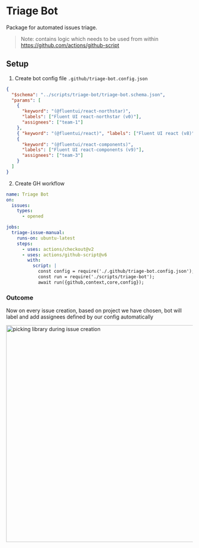 # Triage Bot

Package for automated issues triage.

> Note: contains logic which needs to be used from within https://github.com/actions/github-script

## Setup

1. Create bot config file `.github/triage-bot.config.json`

```json
{
  "$schema": "../scripts/triage-bot/triage-bot.schema.json",
  "params": [
    {
      "keyword": "(@fluentui/react-northstar)",
      "labels": ["Fluent UI react-northstar (v0)"],
      "assignees": ["team-1"]
    },
    { "keyword": "(@fluentui/react)", "labels": ["Fluent UI react (v8)"], "assignees": ["team-2"] },
    {
      "keyword": "(@fluentui/react-components)",
      "labels": ["Fluent UI react-components (v9)"],
      "assignees": ["team-3"]
    }
  ]
}
```

2. Create GH workflow

```yml
name: Triage Bot
on:
  issues:
    types:
      - opened

jobs:
  triage-issue-manual:
    runs-on: ubuntu-latest
    steps:
      - uses: actions/checkout@v2
      - uses: actions/github-script@v6
        with:
          script: |
            const config = require('./.github/triage-bot.config.json');
            const run = require('./scripts/triage-bot');
            await run({github,context,core,config});
```

### Outcome

Now on every issue creation, based on project we have chosen, bot will label and add assignees defined by our config automatically

<img width="584" alt="picking library during issue creation" src="https://user-images.githubusercontent.com/1223799/191800000-f73df978-b389-4218-9da7-288cacd32874.png">
